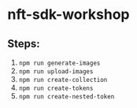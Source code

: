 # nft-sdk-workshop

## Steps: 

1. `npm run generate-images`
2. `npm run upload-images`
3. `npm run create-collection`
4. `npm run create-tokens`
5. `npm run create-nested-token`

